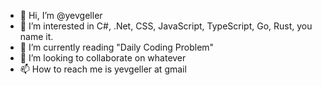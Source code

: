 - 👋 Hi, I’m @yevgeller
- 👀 I’m interested in C#, .Net, CSS, JavaScript, TypeScript, Go, Rust, you name it. 
- 🌱 I’m currently reading "Daily Coding Problem"
- 💞️ I’m looking to collaborate on whatever
- 📫 How to reach me is yevgeller at gmail

<!---
yevgeller/yevgeller is a ✨ special ✨ repository because its `README.md` (this file) appears on your GitHub profile.
You can click the Preview link to take a look at your changes.
--->
